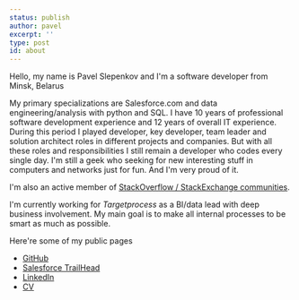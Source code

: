 ```yaml
---
status: publish
author: pavel
excerpt: ''
type: post
id: about
---
```



<ps1>Hello, my name is Pavel Slepenkov and I'm a software developer from Minsk, Belarus</ps1>

My primary specializations are Salesforce.com and data engineering/analysis with python and SQL. I have 10 years of professional software development experience and 12 years of overall IT experience. During this period I played developer, key developer, team leader and solution architect roles in different projects and companies. But with all these roles and responsibilities I still remain a developer who codes every single day. I'm still a geek who seeking for new interesting stuff in computers and networks just for fun. And I'm very proud of it.

I'm also an active member of <a href="https://stackoverflow.com/users/798335/pavel-slepiankou">StackOverflow / StackExchange communities</a>.

I'm currently working for *Targetprocess* as a BI/data lead with deep business involvement. My main goal is to make all internal processes to be smart as much as possible.

Here're some of my public pages

- <a href='https://github.com/pavel-slepenkov'>GitHub</a>
- <a href='https://trailblazer.me/id/pslepiankou'>Salesforce TrailHead</a>
- <a href='https://www.linkedin.com/in/pavel-slepiankou-76376b35'>LinkedIn</a>
- <a href='https://pavel-slepenkov.github.io/'>CV</a>
